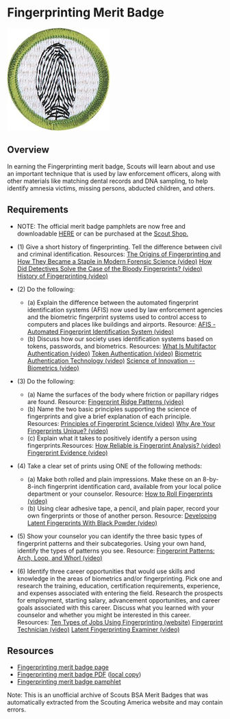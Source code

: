 

# Fingerprinting Merit Badge

![Fingerprinting Merit Badge](images/fingerprinting-merit-badge.jpg)

## Overview



In earning the Fingerprinting merit badge, Scouts will learn about and use an important technique that is used by law enforcement officers, along with other materials like matching dental records and DNA sampling, to help identify amnesia victims, missing persons, abducted children, and others.

## Requirements

* NOTE:  The official merit badge pamphlets are now free and downloadable  [HERE](https://filestore.scouting.org/filestore/Merit_Badge_ReqandRes/Pamphlets/Fingerprinting.pdf) or can be purchased at the [Scout Shop.](https://www.scoutshop.org/)
* (1) Give a short history of fingerprinting. Tell the difference between civil and criminal identification. Resources:  [The Origins of Fingerprinting and How They Became a Staple in Modern Forensic Science (video)](https://www.youtube.com/watch?v=fMLGROOcvWQ)  [How Did Detectives Solve the Case of the Bloody Fingerprints? (video)](https://youtu.be/__nlupHISg0?si=YZ6NXUgVMs4VwfFJ)  [History of Fingerprinting (video)](https://www.youtube.com/watch?v=wg-lgiPV4rw)
* (2) Do the following:
    * (a) Explain the difference between the automated fingerprint identification systems (AFIS) now used by law enforcement agencies and the biometric fingerprint systems used to control access to computers and places like buildings and airports. Resource: [AFIS - Automated Fingerprint Identification System (video)](https://www.youtube.com/watch?v=VRdGtGYQ7WE)
    * (b) Discuss how our society uses identification systems based on tokens, passwords, and biometrics. Resources: [What Is Multifactor Authentication (video)](https://youtu.be/L3alw3iXaio?si=JYHojryXMcsBnHmz) [Token Authentication (video)](https://www.youtube.com/watch?v=UBUNrFtufWo) [Biometric Authentication Technology (video)](https://youtu.be/uRwh0t7RabA?si=mm9nKjMZX-eSkGtc) [Science of Innovation -- Biometrics (video)](https://www.youtube.com/watch?v=IlThIvXn2Hk)


* (3) Do the following:
    * (a) Name the surfaces of the body where friction or papillary ridges are found. Resource: [Fingerprint Ridge Patterns (video)](https://www.youtube.com/watch?v=FPHOJ-0ljV8)
    * (b) Name the two basic principles supporting the science of fingerprints and give a brief explanation of each principle. Resources: [Principles of Fingerprint Science (video)](https://www.youtube.com/watch?v=qX6hFXHDmk4) [Why Are Your Fingerprints Unique? (video)](https://www.youtube.com/watch?v=iCRy8voU5dE)
    * (c) Explain what it takes to positively identify a person using fingerprints.Resources: [How Reliable is Fingerprint Analysis? (video)](https://youtu.be/fd8reN4uoBM?si=0GxHgY5rv0kw9XEA) [Fingerprint Evidence (video)](https://youtu.be/t3ppAEvI2kI?si=vSffPDpu6oJrYJZa)


* (4) Take a clear set of prints using ONE of the following methods:
    * (a) Make both rolled and plain impressions. Make these on an 8-by-8-inch fingerprint identification card, available from your local police department or your counselor. Resource: [How to Roll Fingerprints (video)](https://www.youtube.com/watch?v=d7N-4UNAzsw)
    * (b) Using clear adhesive tape, a pencil, and plain paper, record your own fingerprints or those of another person. Resource: [Developing Latent Fingerprints With Black Powder (video)](https://www.youtube.com/watch?v=tqFzVfPRd5s)


* (5) Show your counselor you can identify the three basic types of fingerprint patterns and their subcategories. Using your own hand, identify the types of patterns you see. Resource:  [Fingerprint Patterns: Arch, Loop, and Whorl (video)](https://www.youtube.com/watch?v=FM8NE4VVYGk)
* (6) Identify three career opportunities that would use skills and knowledge in the areas of biometrics and/or fingerprinting. Pick one and research the training, education, certification requirements, experience, and expenses associated with entering the field. Research the prospects for employment, starting salary, advancement opportunities, and career goals associated with this career. Discuss what you learned with your counselor and whether you might be interested in this career. Resources:  [Ten Types of Jobs Using Fingerprinting (website)](https://www.ziprecruiter.com/t/Most-Popular-Types-Of-Fingerprint-Identification-Jobs)  [Fingerprint Technician (video)](https://www.facebook.com/share/v/1EAoePRyer/)  [Latent Fingerprinting Examiner (video)](https://youtu.be/aJaNnqnje-4?si=gpxvbC4fTZDtEFhg)


## Resources

- [Fingerprinting merit badge page](https://www.scouting.org/merit-badges/fingerprinting/)
- [Fingerprinting merit badge PDF](https://filestore.scouting.org/filestore/Merit_Badge_ReqandRes/Pamphlets/Fingerprinting.pdf) ([local copy](files/fingerprinting-merit-badge.pdf))
- [Fingerprinting merit badge pamphlet](https://www.scoutshop.org/fingerprinting-merit-badge-pamphlet-650716.html)

Note: This is an unofficial archive of Scouts BSA Merit Badges that was automatically extracted from the Scouting America website and may contain errors.